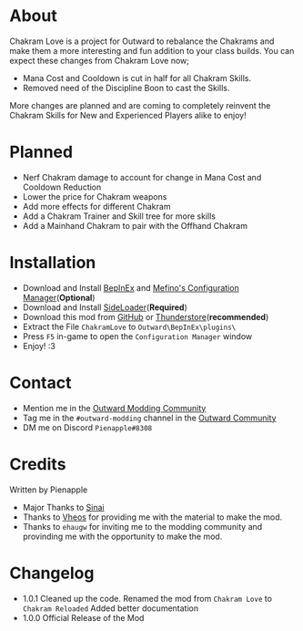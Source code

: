 # About
Chakram Love is a project for Outward to rebalance the Chakrams and make them a more interesting and fun addition to your class builds. You can expect these changes from Chakram Love now;
- Mana Cost and Cooldown is cut in half for all Chakram Skills.
- Removed need of the Discipline Boon to cast the Skills.

More changes are planned and are coming to completely reinvent the Chakram Skills for New and Experienced Players alike to enjoy!

# Planned
- Nerf Chakram damage to account for change in Mana Cost and Cooldown Reduction
- Lower the price for Chakram weapons
- Add more effects for different Chakram
- Add a Chakram Trainer and Skill tree for more skills
- Add a Mainhand Chakram to pair with the Offhand Chakram

# Installation
- Download and Install [BepInEx](https://github.com/BepInEx/BepInEx/releases/latest/) and [Mefino's Configuration Manager](https://github.com/Mefino/BepInEx.ConfigurationManager/releases/latest)(**Optional**)
- Download and Install [SideLoader](https://github.com/sinai-dev/Outward-SideLoader/releases/latest)(**Required**)
- Download this mod from [GitHub](https://github.com/Pienapples/ChakramLove/releases) or [Thunderstore](https://outward.thunderstore.io/package/Pienapples/Chakram_Love/)(**recommended**)
- Extract the File `ChakramLove` to `Outward\BepInEx\plugins\`
- Press `F5` in-game to open the `Configuration Manager` window
- Enjoy! :3

# Contact
- Mention me in the [Outward Modding Community](https://discord.gg/zKyfGmy7TR)
- Tag me in the `#outward-modding` channel in the [Outward Community](https://discord.com/invite/outward)
- DM me on Discord `Pienapple#8308`

# Credits
Written by Pienapple

- Major Thanks to [Sinai](https://github.com/sinai-dev)
- Thanks to [Vheos](https://github.com/Vheos777) for providing me with the material to make the mod.
- Thanks to `ehaugw` for inviting me to the modding community and provinding me with the opportunity to make the mod.

# Changelog
- 1.0.1 
Cleaned up the code.
Renamed the mod from `Chakram Love` to `Chakram Reloaded`
Added better documentation
- 1.0.0 Official Release of the Mod